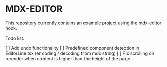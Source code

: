 # MDX-EDITOR

This repository currently contains an example project using the mdx-editor hook.

Todo list:

[ ] Add undo functionality
[ ] Predefined component detection in EditorLine.tsx (encoding / decoding from mdx string)
[ ] Fix scrolling on rerender when content is higher than the height of the page
